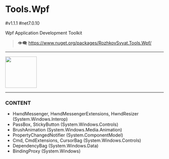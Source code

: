# Tools.Wpf
#v1.1.1 #net7.0.10

Wpf Application Development Toolkit

> :eye_speech_bubble: https://www.nuget.org/packages/RozhkovSvyat.Tools.Wpf/

---

<img align="center" width="100" height="100" src="https://github.com/rozhkovsvyat/Tools.RecipeFactory/assets/71471748/ba1a969f-e54f-46d5-8f7f-70aa6434e063">

---

### CONTENT

* HwndMessenger, HwndMessengerExtensions, HwndResizer (System.Windows.Interop)
* PassBox, StickyButton (System.Windows.Controls)
* BrushAnimation (System.Windows.Media.Animation)
* PropertyChangedNotifier (System.ComponentModel)
* Cmd, CmdExtensions, CursorBag (System.Windows.Controls)
* DependencyBag (System.Windows.Data)
* BindingProxy (System.Windows)
